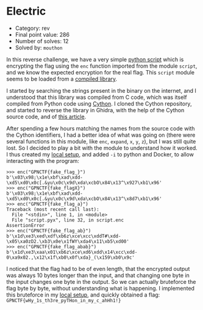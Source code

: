 # Electric

- Category: rev
- Final point value: 286
- Number of solves: 12
- Solved by: `mouthon`

In this reverse challenge, we have a very simple [python script](./justpython.py) which is encrypting the flag using the `enc` function imported from the module `script`, and we know the expected encryption for the real flag.
This `script` module seems to be loaded from a [compiled library](./script.cpython-311-x86_64-linux-gnu.so).

I started by searching the strings present in the binary on the internet, and I understood that this library was compiled from C code, which was itself compiled from Python code using [Cython](https://github.com/cython/cython). I cloned the Cython repository, and started to reverse the library in Ghidra, with the help of the Cython source code, and of [this article](https://www.ptsecurity.com/ww-en/analytics/pt-esc-threat-intelligence/lazystealer-sophisticated-does-not-mean-better/
).

After spending a few hours matching the names from the source code with the Cython identifiers, I had a better idea of what was going on (there were several functions in this module, like `enc`, `expand`, `x`, `y`, `z`), but I was still quite lost. So I decided to play a bit with the module to understand how it worked. I thus created my [local setup](./local/), and added `-i` to python and Docker, to allow interacting with the program:
```
>>> enc("GPNCTF{fake_flag_}")
b'\x03\x98;\x1e\xbf\xad\xdd-\xd5\xd0\x0c[.&yu\x0c\x9d\xda\xcbO\x84\x13^\x927\xb1\x96'
>>> enc("GPNCTF{fake_flagX}")
b'\x03\x98;\x1e\xbf\xad\xdd-\xd5\xd0\x0c[.&yu\x0c\x9d\xda\xcbO\x84\x13^\x8d7\xb1\x96'
>>> enc("GPNCTF{fake_flag_a}")
Traceback (most recent call last):
  File "<stdin>", line 1, in <module>
  File "script.pyx", line 32, in script.enc
AssertionError
>>> enc("GPNCTF{fake_flag_ab}")
b'\x1d\xe3\xed\xdf\xb6z\xce\xcc\xddT#\xdd-\x05\xa0zD2.\xb3\x0e\x1fWY\xda4\x11\xb5\xd00'
>>> enc("GPNCTF{fake_flag_abab}")
b'\x1d\xe3\xaa\x01\xb6z\xce\xd6\xdd\x14\xcc\xdd-0\xa9x02.,\x12\x1f\xb0\x0f\xda}_(\x159\xb0\x9c'
```
I noticed that the flag had to be of even length, that the encrypted output was always 10 bytes longer than the input, and that changing one byte in the input changes one byte in the output. So we can actually bruteforce the flag byte by byte, without understanding what is happening. I implemented this bruteforce in my [local setup](./local/justpython.py), and quickly obtained a flag: `GPNCTF{wHy_1s_th3re_pyTHon_in_my_c_ahHh1!}`

